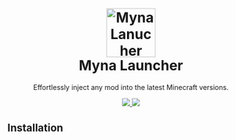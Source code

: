 <h1 align="center">
    <img alt="Myna Lanucher" src="https://cdn.xealah.com/mynaicon.svg" width="100" />
    <br>
  Myna Launcher
</h1>
<p align="center">
Effortlessly inject any mod into the latest Minecraft versions.
</p>
<p align="center">
    <a href="https://discord.gg/BMzvXw7nAM">
        <img src="https://img.shields.io/discord/1269776033842729083?color=5865f2&labelColor=4D59D6&label=Discord" />
    </a>
    <a href="https://myna.services">
        <img src="https://img.shields.io/badge/Website-1E6BFF" />
    </a>
</p>

## Installation
